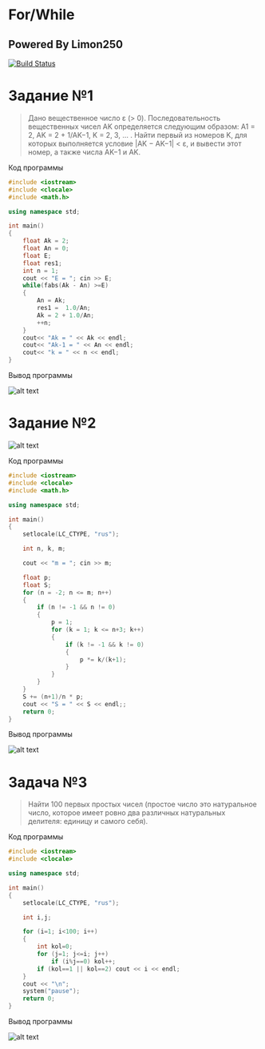 # For/While

## Powered By Limon250

[![Build Status](https://travis-ci.org/joemccann/dillinger.svg?branch=master)](https://travis-ci.org/joemccann/dillinger)

# Задание №1

> Дано вещественное число ε (> 0). Последовательность вещественных чисел AK определяется следующим образом:
>                                                            A1 = 2,    AK = 2 + 1/AK−1,    K = 2, 3, … .
> Найти первый из номеров K, для которых выполняется условие |AK − AK−1| < ε, и вывести этот номер, а также числа AK−1 и AK.

Код программы

```cpp
#include <iostream>
#include <clocale>
#include <math.h>

using namespace std;

int main()
{
    float Ak = 2;
    float An = 0;
    float E;
    float res1;
    int n = 1;
    cout << "E = "; cin >> E;
    while(fabs(Ak - An) >=E)
    {
        An = Ak;
        res1 =  1.0/An;
        Ak = 2 + 1.0/An;
        ++n;
    }
    cout<< "Ak = " << Ak << endl;
    cout<< "Ak-1 = " << An << endl;
    cout<< "k = " << n << endl;
}
```
Вывод программы

![alt text](https://images2.imgbox.com/c8/02/aRYib5a5_o.png)

# Задание №2

![alt text](https://images2.imgbox.com/8b/5c/IUXn7heV_o.png)

Код программы

```cpp
#include <iostream>
#include <clocale>
#include <math.h>

using namespace std;

int main()
{
    setlocale(LC_CTYPE, "rus");

    int n, k, m;

    cout << "m = "; cin >> m;

    float p;
    float S;
    for (n = -2; n <= m; n++)
    {
        if (n != -1 && n != 0)
        {
            p = 1;
            for (k = 1; k <= n+3; k++)
            {
                if (k != -1 && k != 0)
                {
                    p *= k/(k+1);
                }
            }
        }
    }
    S += (n+1)/n * p;
    cout << "S = " << S << endl;;
    return 0;
}

```

Вывод программы

![alt text](https://images2.imgbox.com/44/f8/SkNojQjz_o.png)

# Задача №3

> Найти 100 первых простых чисел (простое число это натуральное
> число, которое имеет ровно два различных натуральных делителя:
> единицу и самого себя).

Код программы

```cpp
#include <iostream>
#include <clocale>

using namespace std;

int main()
{
    setlocale(LC_CTYPE, "rus");

    int i,j;

    for (i=1; i<100; i++)
    {
        int kol=0;
        for (j=1; j<=i; j++)
            if (i%j==0) kol++;
        if (kol==1 || kol==2) cout << i << endl;
    }
    cout << "\n";
    system("pause");
    return 0;
}

```

Вывод программы

![alt text](https://images2.imgbox.com/d5/7e/u1Y43QE1_o.png)
